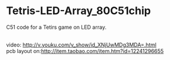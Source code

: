 # Tetris-LED-Array_80C51chip
C51 code for a Tetirs game on LED array.


<BR>video: http://v.youku.com/v_show/id_XNjUwMDg3MDA=.html
<BR>pcb layout on:http://item.taobao.com/item.htm?id=12241296655
